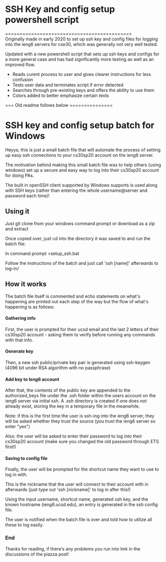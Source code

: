 # SSH Key and config setup powershell script
============================================    
Originally made in early 2020 to set up ssh key and config files for logging 
into the ieng6 servers for cse30, which was generally not very well tested.

Updated with a new powershell script that sets up ssh keys and configs for a 
more general case and has had significantly more testing as well as an improved 
flow.

* Reads curent process to user and gives clearer instructions for less confusion
* Tests user data and terminates script if error detected
* Searches through pre-existing keys and offers the ability to use them
* Colors added to better emphasize certain texts

=== Old readme follows below ===============

SSH key and config setup batch for Windows
============================================
Heyya, this is just a small batch file that will automate the process of setting up easy ssh connections to your cs30sp20 account on the ieng6 server.

The motivation behind making this small batch file was to help others (using windows) set up a secure and easy way to log into their cs30sp20 account for doing PAs.

The built in openSSH client supported by Windows supports is used along with SSH keys (rather than entering the whole username@server and password each time)!

## Using it
Just git clone from your windows command prompt or download as a zip and extract

Once copied over, just cd into the directory it was saved to and run the batch file:

In command prompt >setup_ssh.bat

Follow the instructions of the batch and just call 'ssh [name]' afterwards to log-in/ 

## How it works
The batch file itself is commented and echo statements on what's happening are printed out each step of the way but the flow of what's happening is as follows:

#### Gathering info
First, the user is prompted for their ucsd email and the last 2 letters of their cs30sp20 account - asking them to verify before running any commands with that info.

#### Generate key
Then, a new ssh public/private key pair is generated using ssh-keygen (4096 bit under RSA algorithm with no passphrase)

#### Add key to Ieng6 account
After that, the contents of the public key are appended to the authorized_keys file under the .ssh folder within the users account on the ieng6 server via initial ssh. A .ssh directory is created if one does not already exist, storing the key in a temporary file in the meanwhile.

Note: if this is the first time the user is ssh-ing into the ieng6 server, they will be asked whether they trust the source (you trust the ieng6 server so enter "yes")

Also: the user will be asked to enter their password to log into their cs30sp20 account (make sure you changed the old password through ETS first!)

#### Saving to config file
Finally, the user will be prompted for the shortcut name they want to use to log in with.

This is the nickname that the user will connect to their account with in afterwards (just type out 'ssh [nickname]' to log in after this!)

Using the input username, shortcut name, generated ssh key, and the known hostname (ieng6.ucsd.edu), an entry is generated in the ssh config file.

The user is notified when the batch file is over and told how to utilize all these to log easily.

### End
Thanks for reading, if there's any problems you run into lmk in the discussions of the piazza post!
